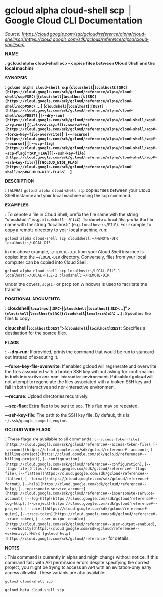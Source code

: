 # gcloud alpha cloud-shell scp  |  Google Cloud CLI Documentation

*Source: [https://cloud.google.com/sdk/gcloud/reference/alpha/cloud-shell/scp](https://cloud.google.com/sdk/gcloud/reference/alpha/cloud-shell/scp)*

**NAME**

: **gcloud alpha cloud-shell scp - copies files between Cloud Shell and the local machine**

**SYNOPSIS**

: **`gcloud alpha cloud-shell scp` (`cloudshell`|`localhost`):`[SRC](https://cloud.google.com/sdk/gcloud/reference/alpha/cloud-shell/scp#SRC)` [(`cloudshell`|`localhost`):`[SRC](https://cloud.google.com/sdk/gcloud/reference/alpha/cloud-shell/scp#SRC)` …] (`cloudshell`|`localhost`):`[DEST](https://cloud.google.com/sdk/gcloud/reference/alpha/cloud-shell/scp#DEST)` [`[--dry-run](https://cloud.google.com/sdk/gcloud/reference/alpha/cloud-shell/scp#--dry-run)`] [`[--force-key-file-overwrite](https://cloud.google.com/sdk/gcloud/reference/alpha/cloud-shell/scp#--force-key-file-overwrite)`] [`[--recurse](https://cloud.google.com/sdk/gcloud/reference/alpha/cloud-shell/scp#--recurse)`] [`[--scp-flag](https://cloud.google.com/sdk/gcloud/reference/alpha/cloud-shell/scp#--scp-flag)`=`SCP_FLAG`] [`[--ssh-key-file](https://cloud.google.com/sdk/gcloud/reference/alpha/cloud-shell/scp#--ssh-key-file)`] [`[GCLOUD_WIDE_FLAG](https://cloud.google.com/sdk/gcloud/reference/alpha/cloud-shell/scp#GCLOUD-WIDE-FLAGS) …`]**

**DESCRIPTION**

: `(ALPHA)` `gcloud alpha cloud-shell scp` copies files
between your Cloud Shell instance and your local machine using the scp command.

**EXAMPLES**

: To denote a file in Cloud Shell, prefix the file name with the string
"cloudshell:" (e.g.
`cloudshell:`~/`FILE`). To denote a
local file, prefix the file name with the string "localhost:" (e.g.
`localhost:`~/`FILE`). For example,
to copy a remote directory to your local machine, run:

```
gcloud alpha cloud-shell scp cloudshell:~/REMOTE-DIR localhost:~/LOCAL-DIR
```

In the above example, ``~/REMOTE-DIR`` from
your Cloud Shell instance is copied into the ~/`LOCAL-DIR`
directory.
Conversely, files from your local computer can be copied into Cloud Shell:

```
gcloud alpha cloud-shell scp localhost:~/LOCAL-FILE-1 localhost:~/LOCAL-FILE-2 cloudshell:~/REMOTE-DIR
```

Under the covers, `scp(1)` or pscp (on Windows) is used to facilitate
the transfer.

**POSITIONAL ARGUMENTS**

: **cloudshell|`localhost`):`SRC`-[(`cloudshell`|`localhost`):`SRC`-…]">(`cloudshell`|`localhost`):`SRC` [(`cloudshell`|`localhost`):`SRC` …]**:
Specifies the files to copy.

**cloudshell|`localhost`):`DEST`">(`cloudshell`|`localhost`):`DEST`**:
Specifies a destination for the source files.

**FLAGS**

: **--dry-run**:
If provided, prints the command that would be run to standard out instead of
executing it.

**--force-key-file-overwrite**:
If enabled gcloud will regenerate and overwrite the files associated with a
broken SSH key without asking for confirmation in both interactive and
non-interactive environment.
If disabled gcloud will not attempt to regenerate the files associated with a
broken SSH key and fail in both interactive and non-interactive environment.

**--recurse**:
Upload directories recursively.

**--scp-flag**:
Extra flag to be sent to scp. This flag may be repeated.

**--ssh-key-file**:
The path to the SSH key file. By default, this is
`~/.ssh/google_compute_engine`.

**GCLOUD WIDE FLAGS**

: These flags are available to all commands: `[--access-token-file](https://cloud.google.com/sdk/gcloud/reference#--access-token-file)`,
`[--account](https://cloud.google.com/sdk/gcloud/reference#--account)`, `[--billing-project](https://cloud.google.com/sdk/gcloud/reference#--billing-project)`,
`[--configuration](https://cloud.google.com/sdk/gcloud/reference#--configuration)`,
`[--flags-file](https://cloud.google.com/sdk/gcloud/reference#--flags-file)`,
`[--flatten](https://cloud.google.com/sdk/gcloud/reference#--flatten)`, `[--format](https://cloud.google.com/sdk/gcloud/reference#--format)`, `[--help](https://cloud.google.com/sdk/gcloud/reference#--help)`, `[--impersonate-service-account](https://cloud.google.com/sdk/gcloud/reference#--impersonate-service-account)`,
`[--log-http](https://cloud.google.com/sdk/gcloud/reference#--log-http)`,
`[--project](https://cloud.google.com/sdk/gcloud/reference#--project)`, `[--quiet](https://cloud.google.com/sdk/gcloud/reference#--quiet)`, `[--trace-token](https://cloud.google.com/sdk/gcloud/reference#--trace-token)`, `[--user-output-enabled](https://cloud.google.com/sdk/gcloud/reference#--user-output-enabled)`,
`[--verbosity](https://cloud.google.com/sdk/gcloud/reference#--verbosity)`.
Run `$ [gcloud help](https://cloud.google.com/sdk/gcloud/reference)` for details.

**NOTES**

: This command is currently in alpha and might change without notice. If this
command fails with API permission errors despite specifying the correct project,
you might be trying to access an API with an invitation-only early access
allowlist. These variants are also available:

```
gcloud cloud-shell scp
```

```
gcloud beta cloud-shell scp
```